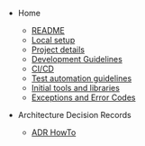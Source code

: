 - Home
  - [README](README.md)
  - [Local setup](docs/readme/localDevelopment_README.md)   
  - [Project details](docs/readme/projectDetails_README.md)
  - [Development Guidelines](docs/readme/DevelopmentGuidelines/README.md)
  - [CI/CD](docs/readme/ci-cd_README.md)
  - [Test automation guidelines](docs/readme/testAutomation_README.md)
  - [Initial tools and libraries](docs/readme/toolsAndLibraries_README.md)
  - [Exceptions and Error Codes](docs/exceptions.md)

- Architecture Decision Records
  - [ADR HowTo](docs/adr.md)
